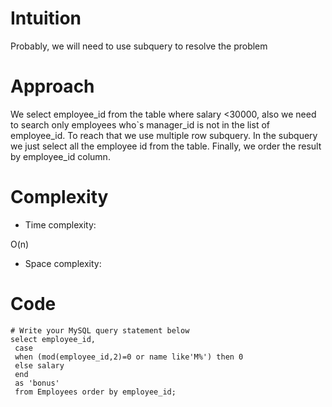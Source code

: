# Intuition
<!-- Describe your first thoughts on how to solve this problem. -->
Probably, we will need to use subquery to resolve the problem
# Approach
<!-- Describe your approach to solving the problem. -->
We select employee_id from the table where salary <30000, also we need to search only employees who`s manager_id is not in the list of employee_id. To reach that we use multiple row subquery. In the subquery we just select all the employee id from the table. Finally, we order the result by employee_id column. 
# Complexity
- Time complexity:
<!-- Add your time complexity here, e.g. $$O(n)$$ -->
O(n)
- Space complexity:
<!-- Add your space complexity here, e.g. $$O(n)$$ -->

# Code
```
# Write your MySQL query statement below
select employee_id,
 case 
 when (mod(employee_id,2)=0 or name like'M%') then 0
 else salary
 end 
 as 'bonus'
 from Employees order by employee_id;
```